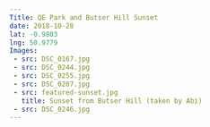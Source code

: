 ```yaml
---
Title: QE Park and Butser Hill Sunset
date: 2018-10-28
lat: -0.9803
lng: 50.9779
Images:
 - src: DSC_0167.jpg
 - src: DSC_0244.jpg
 - src: DSC_0255.jpg
 - src: DSC_0207.jpg
 - src: featured-sunset.jpg
   title: Sunset from Butser Hill (taken by Abi)
 - src: DSC_0246.jpg
---
```

